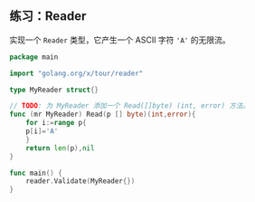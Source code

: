 ## 练习：Reader

实现一个 `Reader` 类型，它产生一个 ASCII 字符 `'A'` 的无限流。
```go
package main

import "golang.org/x/tour/reader"

type MyReader struct{}

// TODO: 为 MyReader 添加一个 Read([]byte) (int, error) 方法。
func (mr MyReader) Read(p [] byte)(int,error){
	for i:=range p{
	p[i]='A'
	}
	return len(p),nil
}

func main() {
	reader.Validate(MyReader{})
}

```

